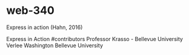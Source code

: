 # web-340
Express in action (Hahn, 2016)

Express in Action #contributors Professor Krasso - Bellevue University Verlee Washington Bellevue University

